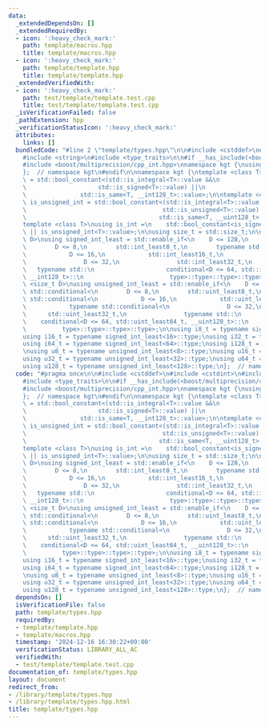 ```yaml
---
data:
  _extendedDependsOn: []
  _extendedRequiredBy:
  - icon: ':heavy_check_mark:'
    path: template/macros.hpp
    title: template/macros.hpp
  - icon: ':heavy_check_mark:'
    path: template/template.hpp
    title: template/template.hpp
  _extendedVerifiedWith:
  - icon: ':heavy_check_mark:'
    path: test/template/template.test.cpp
    title: test/template/template.test.cpp
  _isVerificationFailed: false
  _pathExtension: hpp
  _verificationStatusIcon: ':heavy_check_mark:'
  attributes:
    links: []
  bundledCode: "#line 2 \"template/types.hpp\"\n\n#include <cstddef>\n#include <cstdint>\n\
    #include <string>\n#include <type_traits>\n\n#if __has_include(<boost/multiprecision/cpp_int.hpp>)\n\
    #include <boost/multiprecision/cpp_int.hpp>\nnamespace kgt {\nusing iinf_t = boost::multiprecision::cpp_int;\n\
    };  // namespace kgt\n#endif\n\nnamespace kgt {\ntemplate <class T>\nusing is_signed_int\
    \ = std::bool_constant<(std::is_integral<T>::value &&\n                      \
    \                    std::is_signed<T>::value) ||\n                          \
    \               std::is_same<T, __int128_t>::value>;\n\ntemplate <class T>\nusing\
    \ is_unsigned_int = std::bool_constant<(std::is_integral<T>::value &&\n      \
    \                                      std::is_unsigned<T>::value) ||\n      \
    \                                     std::is_same<T, __uint128_t>::value>;\n\n\
    template <class T>\nusing is_int =\n    std::bool_constant<is_signed_int<T>::value\
    \ || is_unsigned_int<T>::value>;\n\nusing size_t = std::size_t;\n\ntemplate <size_t\
    \ D>\nusing signed_int_least = std::enable_if<\n    D <= 128,\n    typename std::conditional<\n\
    \        D <= 8,\n        std::int_least8_t,\n        typename std::conditional<\n\
    \            D <= 16,\n            std::int_least16_t,\n            typename std::conditional<\n\
    \                D <= 32,\n                std::int_least32_t,\n             \
    \   typename std::\n                    conditional<D <= 64, std::int_least64_t,\
    \ __int128_t>::\n                        type>::type>::type>::type>;\n\ntemplate\
    \ <size_t D>\nusing unsigned_int_least = std::enable_if<\n    D <= 128,\n    typename\
    \ std::conditional<\n        D <= 8,\n        std::uint_least8_t,\n        typename\
    \ std::conditional<\n            D <= 16,\n            std::uint_least16_t,\n\
    \            typename std::conditional<\n                D <= 32,\n          \
    \      std::uint_least32_t,\n                typename std::\n                \
    \    conditional<D <= 64, std::uint_least64_t, __uint128_t>::\n              \
    \          type>::type>::type>::type>;\n\nusing i8_t = typename signed_int_least<8>::type;\n\
    using i16_t = typename signed_int_least<16>::type;\nusing i32_t = typename signed_int_least<32>::type;\n\
    using i64_t = typename signed_int_least<64>::type;\nusing i128_t = typename signed_int_least<128>::type;\n\
    \nusing u8_t = typename unsigned_int_least<8>::type;\nusing u16_t = typename unsigned_int_least<16>::type;\n\
    using u32_t = typename unsigned_int_least<32>::type;\nusing u64_t = typename unsigned_int_least<64>::type;\n\
    using u128_t = typename unsigned_int_least<128>::type;\n};  // namespace kgt\n"
  code: "#pragma once\n\n#include <cstddef>\n#include <cstdint>\n#include <string>\n\
    #include <type_traits>\n\n#if __has_include(<boost/multiprecision/cpp_int.hpp>)\n\
    #include <boost/multiprecision/cpp_int.hpp>\nnamespace kgt {\nusing iinf_t = boost::multiprecision::cpp_int;\n\
    };  // namespace kgt\n#endif\n\nnamespace kgt {\ntemplate <class T>\nusing is_signed_int\
    \ = std::bool_constant<(std::is_integral<T>::value &&\n                      \
    \                    std::is_signed<T>::value) ||\n                          \
    \               std::is_same<T, __int128_t>::value>;\n\ntemplate <class T>\nusing\
    \ is_unsigned_int = std::bool_constant<(std::is_integral<T>::value &&\n      \
    \                                      std::is_unsigned<T>::value) ||\n      \
    \                                     std::is_same<T, __uint128_t>::value>;\n\n\
    template <class T>\nusing is_int =\n    std::bool_constant<is_signed_int<T>::value\
    \ || is_unsigned_int<T>::value>;\n\nusing size_t = std::size_t;\n\ntemplate <size_t\
    \ D>\nusing signed_int_least = std::enable_if<\n    D <= 128,\n    typename std::conditional<\n\
    \        D <= 8,\n        std::int_least8_t,\n        typename std::conditional<\n\
    \            D <= 16,\n            std::int_least16_t,\n            typename std::conditional<\n\
    \                D <= 32,\n                std::int_least32_t,\n             \
    \   typename std::\n                    conditional<D <= 64, std::int_least64_t,\
    \ __int128_t>::\n                        type>::type>::type>::type>;\n\ntemplate\
    \ <size_t D>\nusing unsigned_int_least = std::enable_if<\n    D <= 128,\n    typename\
    \ std::conditional<\n        D <= 8,\n        std::uint_least8_t,\n        typename\
    \ std::conditional<\n            D <= 16,\n            std::uint_least16_t,\n\
    \            typename std::conditional<\n                D <= 32,\n          \
    \      std::uint_least32_t,\n                typename std::\n                \
    \    conditional<D <= 64, std::uint_least64_t, __uint128_t>::\n              \
    \          type>::type>::type>::type>;\n\nusing i8_t = typename signed_int_least<8>::type;\n\
    using i16_t = typename signed_int_least<16>::type;\nusing i32_t = typename signed_int_least<32>::type;\n\
    using i64_t = typename signed_int_least<64>::type;\nusing i128_t = typename signed_int_least<128>::type;\n\
    \nusing u8_t = typename unsigned_int_least<8>::type;\nusing u16_t = typename unsigned_int_least<16>::type;\n\
    using u32_t = typename unsigned_int_least<32>::type;\nusing u64_t = typename unsigned_int_least<64>::type;\n\
    using u128_t = typename unsigned_int_least<128>::type;\n};  // namespace kgt\n"
  dependsOn: []
  isVerificationFile: false
  path: template/types.hpp
  requiredBy:
  - template/template.hpp
  - template/macros.hpp
  timestamp: '2024-12-16 16:30:22+09:00'
  verificationStatus: LIBRARY_ALL_AC
  verifiedWith:
  - test/template/template.test.cpp
documentation_of: template/types.hpp
layout: document
redirect_from:
- /library/template/types.hpp
- /library/template/types.hpp.html
title: template/types.hpp
---
```

